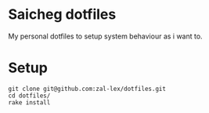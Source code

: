 Saicheg dotfiles
============
My personal dotfiles to setup system behaviour as i want to.

# Setup

```
git clone git@github.com:zal-lex/dotfiles.git
cd dotfiles/
rake install
```
